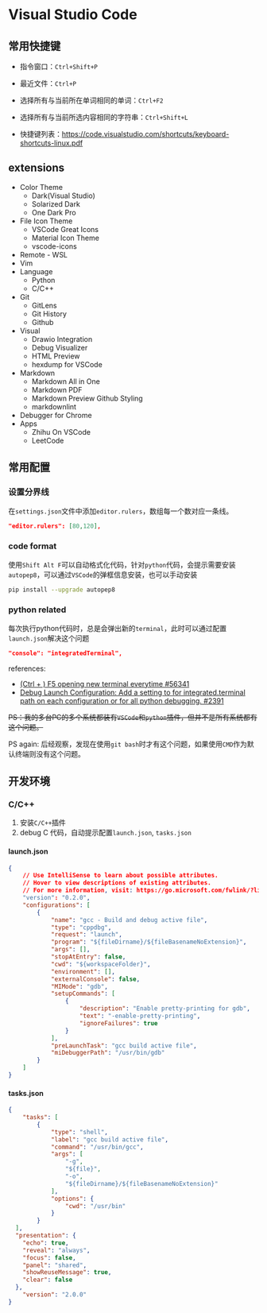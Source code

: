 # Visual Studio Code

## 常用快捷键

* 指令窗口：`Ctrl+Shift+P`
* 最近文件：`Ctrl+P`
* 选择所有与当前所在单词相同的单词：`Ctrl+F2`
* 选择所有与当前所选内容相同的字符串：`Ctrl+Shift+L`

* 快捷键列表：<https://code.visualstudio.com/shortcuts/keyboard-shortcuts-linux.pdf>

## extensions

* Color Theme
  * Dark(Visual Studio)
  * Solarized Dark
  * One Dark Pro
* File Icon Theme
  * VSCode Great Icons
  * Material Icon Theme
  * vscode-icons
* Remote - WSL
* Vim
* Language
  * Python
  * C/C++
* Git
  * GitLens
  * Git History
  * Github
* Visual
  * Drawio Integration
  * Debug Visualizer
  * HTML Preview
  * hexdump for VSCode
* Markdown
  * Markdown All in One
  * Markdown PDF
  * Markdown Preview Github Styling
  * markdownlint
* Debugger for Chrome
* Apps
  * Zhihu On VSCode
  * LeetCode

## 常用配置

### 设置分界线

在`settings.json`文件中添加`editor.rulers`，数组每一个数对应一条线。

``` json
"editor.rulers": [80,120],
```

### code format

使用`Shift Alt F`可以自动格式化代码，针对`python`代码，会提示需要安装`autopep8`，可以通过`VSCode`的弹框信息安装，也可以手动安装

``` bash
pip install --upgrade autopep8
```

### python related

每次执行python代码时，总是会弹出新的`terminal`，此时可以通过配置`launch.json`解决这个问题

``` json
"console": "integratedTerminal",
```

references:

* [(Ctrl + ) F5 opening new terminal everytime #56341](https://github.com/Microsoft/vscode/issues/56341)
* [Debug Launch Configuration: Add a setting to for integrated.terminal path on each configuration or for all python debugging. #2391](https://github.com/microsoft/vscode-python/issues/2391)

~~PS：我的多台PC的多个系统都装有`VSCode`和`python`插件，但并不是所有系统都有这个问题。~~

PS again: 后经观察，发现在使用`git bash`时才有这个问题，如果使用`CMD`作为默认终端则没有这个问题。

## 开发环境

### C/C++

1. 安装`C/C++`插件
2. debug C 代码，自动提示配置`launch.json`, `tasks.json`

#### launch.json

```json
{
    // Use IntelliSense to learn about possible attributes.
    // Hover to view descriptions of existing attributes.
    // For more information, visit: https://go.microsoft.com/fwlink/?linkid=830387
    "version": "0.2.0",
    "configurations": [
        {
            "name": "gcc - Build and debug active file",
            "type": "cppdbg",
            "request": "launch",
            "program": "${fileDirname}/${fileBasenameNoExtension}",
            "args": [],
            "stopAtEntry": false,
            "cwd": "${workspaceFolder}",
            "environment": [],
            "externalConsole": false,
            "MIMode": "gdb",
            "setupCommands": [
                {
                    "description": "Enable pretty-printing for gdb",
                    "text": "-enable-pretty-printing",
                    "ignoreFailures": true
                }
            ],
            "preLaunchTask": "gcc build active file",
            "miDebuggerPath": "/usr/bin/gdb"
        }
    ]
}
```

#### tasks.json

```json
{
    "tasks": [
        {
            "type": "shell",
            "label": "gcc build active file",
            "command": "/usr/bin/gcc",
            "args": [
                "-g",
                "${file}",
                "-o",
                "${fileDirname}/${fileBasenameNoExtension}"
            ],
            "options": {
                "cwd": "/usr/bin"
            }
        }
  ],
  "presentation": {
    "echo": true,
    "reveal": "always",
    "focus": false,
    "panel": "shared",
    "showReuseMessage": true,
    "clear": false
  },
    "version": "2.0.0"
}
```
